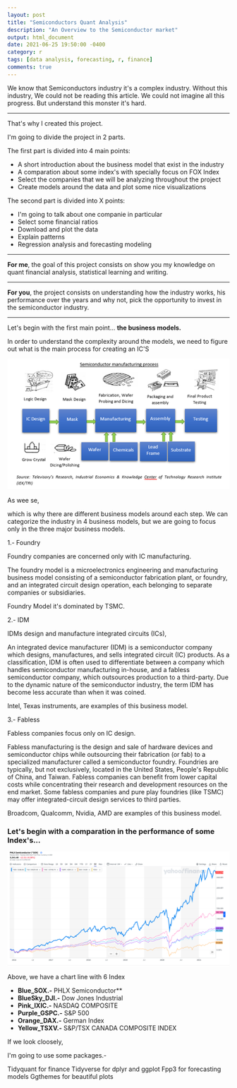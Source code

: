 ```yaml
---
layout: post
title: "Semiconductors Quant Analysis"
description: "An Overview to the Semiconductor market"
output: html_document
date: 2021-06-25 19:50:00 -0400
category: r
tags: [data analysis, forecasting, r, finance]
comments: true
---
```



We know that Semiconductors industry it's a complex industry. Without this industry, We could not be reading this article. We could not imagine all this progress. But understand this monster it's hard.

--- 
That's why I created this project.

I'm going to divide the project in 2 parts.

The first part is divided into 4 main points:

* A short introduction about the business model that exist in the industry 
* A comparation about some index's with specially focus on FOX Index 
* Select the companies that we will be analyzing throughout the project
* Create models around the data and plot some nice visualizations

The second part is divided into X points:

* I'm going to talk about one companie in particular 
* Select some financial ratios
* Download and plot the data
* Explain patterns 
* Regression analysis and forecasting modeling
  
  
---
**For me**, the goal of this project consists on show you my knowledge on quant financial analysis, statistical learning and writing.

---

**For you**, the project consists on understanding how the industry works, his performance over the years and why not, pick the opportunity to invest in the semiconductor industry.

---
Let's begin with the first main point... **the business models.**

In order to understand the complexity around the models, we need to figure out what is the main process for creating an IC'S 

![Index](/images/semiconductores/process.png)

As wee se, 

which is why there are different business models around each step. We can categorize the industry in 4 business models, but we are going to focus only in the three major business models.

1.- Foundry

Foundry companies are concerned only with IC manufacturing.

The foundry model is a microelectronics engineering and manufacturing business model consisting of a semiconductor fabrication plant, or foundry, and an integrated circuit design operation, each belonging to separate companies or subsidiaries.

Foundry Model it's dominated by TSMC.

2.- IDM

IDMs design and manufacture integrated circuits (ICs),

An integrated device manufacturer (IDM) is a semiconductor company which designs, manufactures, and sells integrated circuit (IC) products. As a classification, IDM is often used to differentiate between a company which handles semiconductor manufacturing in-house, and a fabless semiconductor company, which outsources production to a third-party. Due to the dynamic nature of the semiconductor industry, the term IDM has become less accurate than when it was coined.

Intel, Texas instruments, are examples of this business model.

3.- Fabless

Fabless companies focus only on IC design.

Fabless manufacturing is the design and sale of hardware devices and semiconductor chips while outsourcing their fabrication (or fab) to a specialized manufacturer called a semiconductor foundry. Foundries are typically, but not exclusively, located in the United States, People's Republic of China, and Taiwan. Fabless companies can benefit from lower capital costs while concentrating their research and development resources on the end market. Some fabless companies and pure play foundries (like TSMC) may offer integrated-circuit design services to third parties.

Broadcom, Qualcomm, Nvidia, AMD are examples of this business model.

### Let's begin with a comparation in the performance of some Index's...

![Index](/images/semiconductores/performancecomparation.png)


Above, we have a chart line with 6 Index

* **Blue_SOX.-** PHLX Semiconductor**
* **BlueSky_DJI.-** Dow Jones Industrial 
* **Pink_IXIC.-** NASDAQ COMPOSITE
* **Purple_GSPC.-** S&P 500
* **Orange_DAX.-** German Index
* **Yellow_TSXV.-** S&P/TSX CANADA COMPOSITE INDEX

If we look cloosely, 

I'm going to use some packages.-

Tidyquant for finance
Tidyverse for dplyr and ggplot
Fpp3 for forecasting models
Ggthemes for beautiful plots


